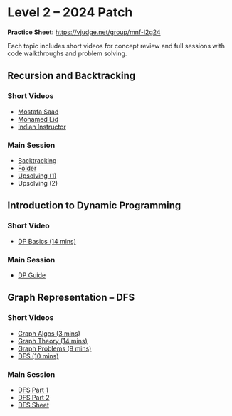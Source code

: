 # Level 2 – 2024 Patch

<div class="intro">
  <p><strong>Practice Sheet:</strong> <a href="https://vjudge.net/group/mnf-l2g24" target="_blank">https://vjudge.net/group/mnf-l2g24</a></p>
  <p>Each topic includes short videos for concept review and full sessions with code walkthroughs and problem solving.</p>
</div>

<div class="cards-grid">
  <div class="card">
    <h2>Recursion and Backtracking</h2>
    <h3>Short Videos</h3>
    <ul>
      <li><a href="https://www.youtube.com/watch?v=hyk46UmJPS4" target="_blank">Mostafa Saad</a></li>
      <li><a href="https://www.youtube.com/watch?v=muYpyTbmeOA&t=9s" target="_blank">Mohamed Eid</a></li>
      <li><a href="https://www.youtube.com/playlist?list=PLgUwDviBIf0rGlzIn_7rsaR2FQ5e6ZOL9" target="_blank">Indian Instructor</a></li>
    </ul>
    <h3>Main Session</h3>
    <ul>
      <li><a href="https://www.youtube.com/watch?v=eRZwLq68BKU" target="_blank">Backtracking</a></li>
      <li><a href="https://drive.google.com/drive/folders/1ayQLbyLYaPQQLAmsU2R--_mMBEXYGEf7" target="_blank">Folder</a></li>
      <li><a href="https://youtu.be/if_xsQi8nag" target="_blank">Upsolving (1)</a></li>
      <li>Upsolving (2)</li>
    </ul>
  </div>

  <div class="card">
    <h2>Introduction to Dynamic Programming</h2>
    <h3>Short Video</h3>
    <ul>
      <li><a href="https://www.youtube.com/watch?v=vYquumk4nWw" target="_blank">DP Basics (14 mins)</a></li>
    </ul>
    <h3>Main Session</h3>
    <ul>
      <li><a href="https://drive.google.com/file/d/1p6ST5PaJ-rUzf_T2zQ1jp8Hl5Er0obAm/view?usp=sharing" target="_blank">DP Guide</a></li>
    </ul>
  </div>

  <div class="card">
    <h2>Graph Representation – DFS</h2>
    <h3>Short Videos</h3>
    <ul>
      <li><a href="https://youtu.be/DgXR2OWQnLc" target="_blank">Graph Algos (3 mins)</a></li>
      <li><a href="https://youtu.be/eQA-m22wjTQ" target="_blank">Graph Theory (14 mins)</a></li>
      <li><a href="https://youtu.be/87X57ldq1ok" target="_blank">Graph Problems (9 mins)</a></li>
      <li><a href="https://youtu.be/7fujbpJ0LB4" target="_blank">DFS (10 mins)</a></li>
    </ul>
    <h3>Main Session</h3>
    <ul>
      <li><a href="https://drive.google.com/drive/folders/1tJMUHd5EoNBVVjMk8135e5Qy2HlNzxyR" target="_blank">DFS Part 1</a></li>
      <li><a href="https://www.youtube.com/watch?v=BF_-owzQ7wU" target="_blank">DFS Part 2</a></li>
      <li><a href="https://drive.google.com/drive/folders/1o3v1t7o23vMISYlRn-7BJk_X6Dy2XCNo" target="_blank">DFS Sheet</a></li>
    </ul>
  </div>

</div>
